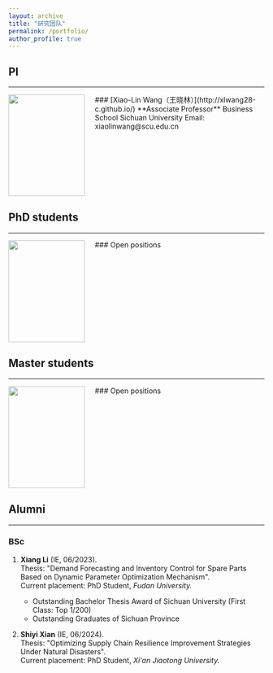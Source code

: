 ```yaml
---
layout: archive
title: "研究团队"
permalink: /portfolio/
author_profile: true
---
```



<style> 
  .members{ background-color:white; 
                 width:1000px; height:180px; overflow:hidden; font-family: 'Trebuchet MS', sans-serif; /* 使用 Trebuchet MS 字体 */ }
  .pic{ width:150px; height:250px; float:left; } 
  .pic img{ display:block; width:250px; height:200px; } 
  .text{ width:800px; height:200px; float:right; font-family: 'Trebuchet MS', sans-serif; /* 使用 Trebuchet MS 字体 */ font-size: 14px; line-height: 1.6; } 
  .text h3 { font-size: 20px; margin-bottom: 5px; } 
  .text p { margin-bottom: 8px; }
</style>

## PI
---
<div style="display: flex;">
  <img src="/images/xlwang.png" alt="" style="width: 150px; height: 200px; margin-right: 20px;" />
  <div>
    ### [Xiao-Lin Wang（王晓林）](http://xlwang28-c.github.io/)
    **Associate Professor**  
    Business School  
    Sichuan University  
    Email: xiaolinwang@scu.edu.cn
  </div>
</div>

## PhD students
---
<div style="display: flex;">
  <img src="/images/person.png" alt="" style="width: 150px; height: 200px; margin-right: 20px;" />
  <div>
    ### Open positions
  </div>
</div>

## Master students
---
<div style="display: flex;">
  <img src="/images/person.png" alt="" style="width: 150px; height: 200px; margin-right: 20px;" />
  <div>
    ### Open positions
  </div>
</div>

## Alumni
---
### BSc
1. **Xiang Li** (IE, 06/2023).  
   Thesis: "Demand Forecasting and Inventory Control for Spare Parts Based on Dynamic Parameter Optimization Mechanism".  
   Current placement: PhD Student, *Fudan University.*  
   - Outstanding Bachelor Thesis Award of Sichuan University (First Class: Top 1/200)  
   - Outstanding Graduates of Sichuan Province  
   
2. **Shiyi Xian** (IE, 06/2024).  
   Thesis: "Optimizing Supply Chain Resilience Improvement Strategies Under Natural Disasters".  
   Current placement: PhD Student, *Xi'an Jiaotong University.*